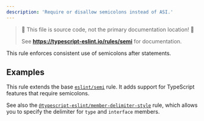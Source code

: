 ```yaml
---
description: 'Require or disallow semicolons instead of ASI.'
---
```


> 🛑 This file is source code, not the primary documentation location! 🛑
>
> See **https://typescript-eslint.io/rules/semi** for documentation.

This rule enforces consistent use of semicolons after statements.

## Examples

This rule extends the base [`eslint/semi`](https://eslint.org/docs/rules/semi) rule.
It adds support for TypeScript features that require semicolons.

See also the [`@typescript-eslint/member-delimiter-style`](member-delimiter-style.md) rule, which allows you to specify the delimiter for `type` and `interface` members.
